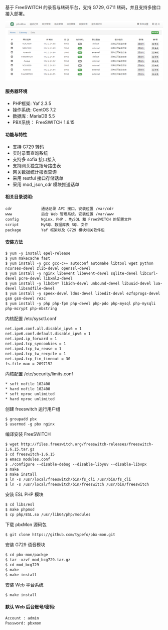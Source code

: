 基于 FreeSWITCH 的录音与转码平台，支持 G729, G711 转码，并且支持多接口接入部署。

![screenshot](./script/screenshot.png)

#### 服务器环境


- PHP框架:  Yaf 2.3.5
- 操作系统: CentOS 7.2
- 数据库 :  MariaDB 5.5
- PBX系统： FreeSWITCH 1.6.15

#### 功能与特性

- 支持 G729 转码
- 实时录音查询系统
- 支持多 sofia 接口接入
- 支持网关独立拨号路由表
- 网关数据统计报表查询
- 采用 restful 接口存储话单
- 采用 mod_json_cdr 模块推送话单

#### 相关目录说明:

    cdr             通话记录 API 接口，安装位置 /var/cdr
    www             后台 Web 管理系统，安装位置 /var/www
    config          Nginx、PHP 、MySQL 和 FreeSWITCH 的配置文件
    script          MySQL 数据库表 SQL 文件
    package         Yaf 框架以及 G729 模块相关软件包

#### 安装方法

    $ yum -y install epel-release
    $ yum makecache fast
    $ yum install -y gcc gcc-c++ autoconf automake libtool wget python ncurses-devel zlib-devel openssl-devel
    $ yum install -y nginx libevent libevent-devel sqlite-devel libcurl-devel pcre-devel libxml2-devel
    $ yum install -y libdb4* libidn-devel unbound-devel libuuid-devel lua-devel libsndfile-devel
    $ yum install -y speex-devel ldns-devel libedit-devel e2fsprogs-devel gsm gsm-devel re2c
    $ yum install -y php php-fpm php-devel php-pdo php-mysql php-mysqli php-mcrypt php-mbstring

内核配置 /etc/sysctl.conf

    net.ipv6.conf.all.disable_ipv6 = 1
    net.ipv6.conf.default.disable_ipv6 = 1
    net.ipv4.ip_forward = 1
    net.ipv4.tcp_syncookies = 1
    net.ipv4.tcp_tw_reuse = 1
    net.ipv4.tcp_tw_recycle = 1
    net.ipv4.tcp_fin_timeout = 30
    fs.file-max = 2097152

内核配置 /etc/security/limits.conf

    * soft nofile 102400
    * hard nofile 102400
    * soft nproc unlimited
    * hard nproc unlimited

创建 freeswitch 运行用户组

    $ groupadd pbx
    $ usermod -g pbx nginx

编译安装 FreeSWITCH

    $ wget http://files.freeswitch.org/freeswitch-releases/freeswitch-1.6.15.tar.gz
    $ cd freeswitch-1.6.15
    $ emacs modules.conf
    $ ./configure --disable-debug --disable-libyuv --disable-libvpx
    $ make
    $ make install
    $ ln -s /usr/local/freeswitch/bin/fs_cli /usr/bin/fs_cli
    $ ln -s /usr/local/freeswitch/bin/freeswitch /usr/bin/freeswitch

安装 ESL PHP 模块

    $ cd libs/esl
    $ make phpmod
    $ cp php/ESL.so /usr/lib64/php/modules

下载 pbxMon 源码包

    $ git clone https://github.com/typefo/pbx-mon.git

安装 G729 语音模块

    $ cd pbx-mon/packge
    $ tar -xzvf mod_bcg729.tar.gz
    $ cd mod_bcg729
    $ make
    $ make install

安装 Web 平台系统

    $ make install

#### 默认 Web 后台账号/密码:

    Account : admin
    Password: pbxmon

